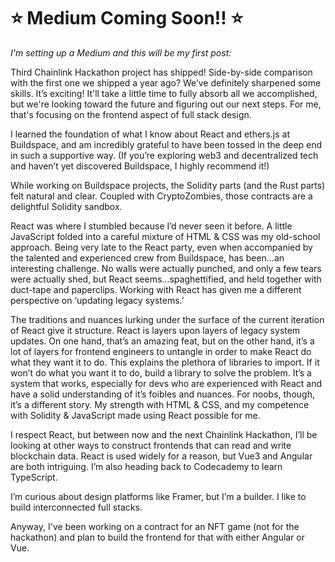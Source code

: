 # ⭐️ Medium Coming Soon!! ⭐️ 

_I'm setting up a Medium and this will be my first post:_

Third Chainlink Hackathon project has shipped!  Side-by-side comparison with the first one we shipped a year ago?  We’ve definitely sharpened some skills.  It’s exciting!  It'll take a little time to fully absorb all we accomplished, but we're looking toward the future and figuring out our next steps.  For me, that's focusing on the frontend aspect of full stack design.

I learned the foundation of what I know about React and ethers.js at Buildspace, and am incredibly grateful to have been tossed in the deep end in such a supportive way.  (If you’re exploring web3 and decentralized tech and haven’t yet discovered Buildspace, I highly recommend it!)

While working on Buildspace projects, the Solidity parts (and the Rust parts) felt natural and clear.  Coupled with CryptoZombies, those contracts are a delightful Solidity sandbox.    

React was where I stumbled because I’d never seen it before.  A little JavaScript folded into a careful mixture of HTML & CSS was my old-school approach.  Being very late to the React party, even when accompanied by the talented and experienced crew from Buildspace, has been…an interesting challenge.  No walls were actually punched, and only a few tears were actually shed, but React seems…spaghettified, and held together with duct-tape and paperclips.  Working with React has given me a different perspective on ‘updating legacy systems.’

The traditions and nuances lurking under the surface of the current iteration of React give it structure.  React is layers upon layers of legacy system updates.  On one hand, that’s an amazing feat, but on the other hand, it’s a lot of layers for frontend engineers to untangle in order to make React do what they want it to do.  This explains the plethora of libraries to import.  If it won’t do what you want it to do, build a library to solve the problem.  It’s a system that works, especially for devs who are experienced with React and have a solid understanding of it’s foibles and nuances.  For noobs, though, it’s a different story.  My strength with HTML & CSS, and my competence with Solidity & JavaScript made using React possible for me.  

I respect React, but between now and the next Chainlink Hackathon, I’ll be looking at other ways to construct frontends that can read and write blockchain data.  React is used widely for a reason, but Vue3 and Angular are both intriguing.  I’m also heading back to Codecademy to learn TypeScript.

I’m curious about design platforms like Framer, but I’m a builder.  I like to build interconnected full stacks.

Anyway, I've been working on a contract for an NFT game (not for the hackathon) and plan to build the frontend for that with either Angular or Vue.

